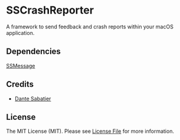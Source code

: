 # SSCrashReporter

A framework to send feedback and crash reports within your macOS application.

## Dependencies

[SSMessage](https://github.com/dantesabatier/SSMessage)

## Credits

- [Dante Sabatier](https://github.com/dantesabatier)

## License

The MIT License (MIT). Please see [License File](LICENSE.md) for more information.
